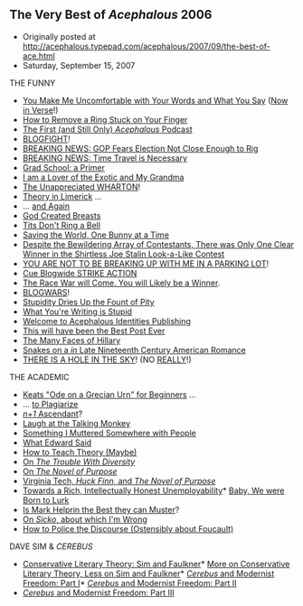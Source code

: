 ## The Very Best of <em>Acephalous</em> 2006

 * Originally posted at http://acephalous.typepad.com/acephalous/2007/09/the-best-of-ace.html
 * Saturday, September 15, 2007



THE FUNNY

*   [You Make Me Uncomfortable with Your Words and What You Say](http://acephalous.typepad.com/acephalous/2007/03/and\_yet\_i\_still.html) ([Now in Verse](http://acephalous.typepad.com/acephalous/2007/03/you\_make\_me\_unc.html)!)
*   [How to Remove a Ring Stuck on Your Finger](http://acephalous.typepad.com/acephalous/2007/08/how-to-remove-a.html)
*   [The First (and Still Only) _Acephalous_ Podcast](http://acephalous.typepad.com/acephalous/2007/06/the-first-ever-.html)
*   [BLOGFIGHT](http://acephalous.typepad.com/acephalous/2006/10/blogfight\_an\_ou.html)!
*   [BREAKING NEWS: GOP Fears Election Not Close Enough to Rig](http://acephalous.typepad.com/acephalous/2006/11/breaking\_news\_g.html)
*   [BREAKING NEWS: Time Travel is Necessary](http://acephalous.typepad.com/acephalous/2007/08/breaking-news-s.html)
*   [Grad School: a Primer](http://acephalous.typepad.com/acephalous/2007/01/grad\_school\_a\_p.html)
*   [I am a Lover of the Exotic and My Grandma](http://acephalous.typepad.com/acephalous/2007/08/how-to-win-your.html)
*   [The Unappreciated WHARTON](http://acephalous.typepad.com/acephalous/2007/06/wharton.html)!
*   [Theory in Limerick](http://acephalous.typepad.com/acephalous/2006/12/a\_iek\_limerick.html) ...
*   ... [and Again](http://acephalous.typepad.com/acephalous/2006/12/a\_deleuze\_guatt.html)
*   [God Created Breasts](http://acephalous.typepad.com/acephalous/2007/06/nice\_breasts\_to.html)
*   [Tits Don't Ring a Bell](http://acephalous.typepad.com/acephalous/2007/06/some-things-i-k.html)
*   [Saving the World, One Bunny at a Time](http://acephalous.typepad.com/acephalous/2007/07/cute-bunny-save.html)
*   [Despite the Bewildering Array of Contestants, There was Only One Clear Winner in the Shirtless Joe Stalin Look-a-Like Contest](http://acephalous.typepad.com/acephalous/2007/07/first-ever-acep.html)
*   [YOU ARE NOT TO BE BREAKING UP WITH ME IN A PARKING LOT](http://acephalous.typepad.com/acephalous/2007/07/you-are-not-to-.html)!
*   [Cue Blogwide STRIKE ACTION](http://acephalous.typepad.com/acephalous/2007/05/cue\_blogwide\_st.html)
*   [The Race War will Come. You will Likely be a Winner](http://acephalous.typepad.com/acephalous/2006/10/spam\_poetry\_par.html).
*   [BLOGWARS](http://acephalous.typepad.com/acephalous/2007/06/blogwar-an-inte.html)!
*   [Stupidity Dries Up the Fount of Pity](http://acephalous.typepad.com/acephalous/2007/07/ae-housman-the-.html)
*   [What You're Writing is Stupid](http://acephalous.typepad.com/acephalous/2006/09/dissertation\_fe.html)
*   [Welcome to Acephalous Identities Publishing](http://acephalous.typepad.com/acephalous/2007/03/welcome\_to\_acep.html)
*   [This will have been the Best Post Ever](http://acephalous.typepad.com/acephalous/2007/02/this\_will\_have\_.html)
*   [The Many Faces of Hillary](http://acephalous.typepad.com/acephalous/2007/07/republicans-mak.html)
*   [Snakes 
on a
 _in_ Late Nineteenth Century American Romance](http://acephalous.typepad.com/acephalous/2006/09/silas\_weir\_blah.html)
*   [THERE IS A HOLE IN THE SKY](http://acephalous.typepad.com/acephalous/2007/08/on-earworms.html)! (NO [REALLY](http://acephalous.typepad.com/acephalous/2007/08/ill-be-damned.html)!)

THE ACADEMIC

*   [Keats "Ode on a Grecian Urn" for Beginners](http://acephalous.typepad.com/acephalous/2006/11/all\_in\_all\_a\_de.html) ...
*   ... [to Plagiarize](http://acephalous.typepad.com/acephalous/2006/12/plagiarism\_what.html)
*   [_n+1_ Ascendant](http://acephalous.typepad.com/acephalous/2007/03/n1\_vs\_litblogge.html)?
*   [Laugh at the Talking Monkey](http://acephalous.typepad.com/acephalous/2007/05/panel\_podcast.html)
*   [Something I Muttered Somewhere with People](http://acephalous.typepad.com/acephalous/2007/01/painstakingly\_c.html#more)
*   [What Edward Said](http://acephalous.typepad.com/acephalous/2007/02/but\_lacan\_he\_sa.html)
*   [How to Teach Theory (Maybe)](http://acephalous.typepad.com/acephalous/2007/02/of\_theories\_and.html)
*   [On _The Trouble With Diversity_](http://acephalous.typepad.com/acephalous/2006/10/the\_trouble\_wit\_1.html)
*   [On _The Novel of Purpose_](http://acephalous.typepad.com/acephalous/2007/04/the\_novel\_of\_pu.html)
*   [Virginia Tech, _Huck Finn_, and _The Novel of Purpose_](http://acephalous.typepad.com/acephalous/2007/04/virgina\_tech\_hu.html)
*   [Towards a Rich, Intellectually Honest Unemployability](http://acephalous.typepad.com/acephalous/2006/10/american\_unexce.html)*   [Baby, We were Born to Lurk](http://acephalous.typepad.com/acephalous/2006/10/lurk\_theory\_or\_.html)
*   [Is Mark Helprin the Best they can Muster](http://acephalous.typepad.com/acephalous/2007/03/why\_dont\_republ.html)?
*   [On _Sicko_, about which I'm Wrong](http://acephalous.typepad.com/acephalous/2007/06/sicko.html)
*   [How to Police the Discourse (Ostensibly about Foucault)](http://acephalous.typepad.com/acephalous/2007/04/how\_to\_police\_t.html)

DAVE SIM & _CEREBUS_

*   [Conservative Literary Theory: Sim and Faulkner](http://acephalous.typepad.com/acephalous/2007/02/conservative\_li.html)*   [More on Conservative Literary Theory, Less on Sim and Faulkner](http://acephalous.typepad.com/acephalous/2007/02/more\_on\_the\_pos.html)*   [_Cerebus_ and Modernist Freedom: Part I](http://acephalous.typepad.com/acephalous/2007/02/cerebus\_and\_mod.html)*   [_Cerebus_ and Modernist Freedom: Part II](http://acephalous.typepad.com/acephalous/2007/02/cerebus\_and\_mod\_1.html)
*   [_Cerebus_ and Modernist Freedom: Part III](http://acephalous.typepad.com/acephalous/2007/03/cerebus\_and\_mod.html)
		
